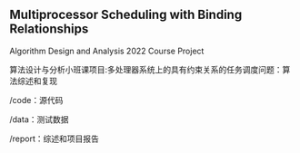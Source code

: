 ## Multiprocessor Scheduling with Binding Relationships
Algorithm Design and Analysis 2022 Course Project

算法设计与分析小班课项目:多处理器系统上的具有约束关系的任务调度问题：算法综述和复现

/code：源代码

/data：测试数据

/report：综述和项目报告
